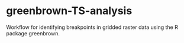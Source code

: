 # greenbrown-TS-analysis
Workflow for identifying breakpoints in gridded raster data using the R package greenbrown.
